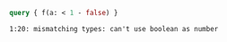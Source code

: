 ```graphql
query { f(a: < 1 - false) }
```

```
1:20: mismatching types: can't use boolean as number
```